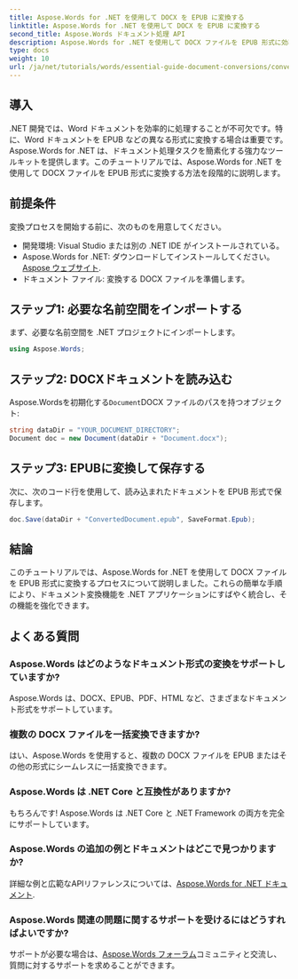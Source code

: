 ```yaml
---
title: Aspose.Words for .NET を使用して DOCX を EPUB に変換する
linktitle: Aspose.Words for .NET を使用して DOCX を EPUB に変換する
second_title: Aspose.Words ドキュメント処理 API
description: Aspose.Words for .NET を使用して DOCX ファイルを EPUB 形式に効率的に変換する方法を学びます。この包括的なガイドでは、手順を追って説明します。
type: docs
weight: 10
url: /ja/net/tutorials/words/essential-guide-document-conversions/convert-docx-to-epub/
---
```

## 導入

.NET 開発では、Word ドキュメントを効率的に処理することが不可欠です。特に、Word ドキュメントを EPUB などの異なる形式に変換する場合は重要です。Aspose.Words for .NET は、ドキュメント処理タスクを簡素化する強力なツールキットを提供します。このチュートリアルでは、Aspose.Words for .NET を使用して DOCX ファイルを EPUB 形式に変換する方法を段階的に説明します。

## 前提条件

変換プロセスを開始する前に、次のものを用意してください。

- 開発環境: Visual Studio または別の .NET IDE がインストールされている。
- Aspose.Words for .NET: ダウンロードしてインストールしてください。[Aspose ウェブサイト](https://releases.aspose.com/words/net/).
- ドキュメント ファイル: 変換する DOCX ファイルを準備します。

## ステップ1: 必要な名前空間をインポートする

まず、必要な名前空間を .NET プロジェクトにインポートします。

```csharp
using Aspose.Words;
```

## ステップ2: DOCXドキュメントを読み込む

Aspose.Wordsを初期化する`Document`DOCX ファイルのパスを持つオブジェクト:

```csharp
string dataDir = "YOUR_DOCUMENT_DIRECTORY";
Document doc = new Document(dataDir + "Document.docx");
```

## ステップ3: EPUBに変換して保存する

次に、次のコード行を使用して、読み込まれたドキュメントを EPUB 形式で保存します。

```csharp
doc.Save(dataDir + "ConvertedDocument.epub", SaveFormat.Epub);
```

## 結論

このチュートリアルでは、Aspose.Words for .NET を使用して DOCX ファイルを EPUB 形式に変換するプロセスについて説明しました。これらの簡単な手順により、ドキュメント変換機能を .NET アプリケーションにすばやく統合し、その機能を強化できます。

## よくある質問

### Aspose.Words はどのようなドキュメント形式の変換をサポートしていますか?

Aspose.Words は、DOCX、EPUB、PDF、HTML など、さまざまなドキュメント形式をサポートしています。

### 複数の DOCX ファイルを一括変換できますか?

はい、Aspose.Words を使用すると、複数の DOCX ファイルを EPUB またはその他の形式にシームレスに一括変換できます。

### Aspose.Words は .NET Core と互換性がありますか?

もちろんです! Aspose.Words は .NET Core と .NET Framework の両方を完全にサポートしています。

### Aspose.Words の追加の例とドキュメントはどこで見つかりますか?

詳細な例と広範なAPIリファレンスについては、[Aspose.Words for .NET ドキュメント](https://reference.aspose.com/words/net/).

### Aspose.Words 関連の問題に関するサポートを受けるにはどうすればよいですか?

サポートが必要な場合は、[Aspose.Words フォーラム](https://forum.aspose.com/c/words/8)コミュニティと交流し、質問に対するサポートを求めることができます。